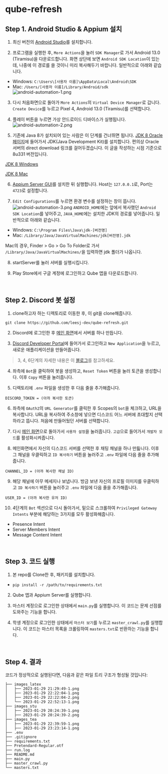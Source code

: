 # qube-refresh
## Step 1. Android Studio & Appium 설치
1. 최신 버전의 [Android Studio](https://developer.android.com/studio)를 설치합니다.

2. 프로그램을 실행한 후, `More Actions`을 눌러 `SDK Manager`로 가서 Android 13.0 (Tiramisu)을 다운로드합니다. 화면 상단에 보면 `Android SDK Location`이 있는데, 나중에 이 경로를 쓸 것이니 미리 복사해두기 바랍니다. 일반적으로 아래와 같습니다.
* Windows: `C:\Users\[사용자 이름]\AppData\Local\Android\SDK`
* Mac: `/Users/[사용자 이름]/Library/Android/sdk`
![android-automation-1.png](https://leesj.me/static/e37b2060e5aef35541135b05b5f0802a/36aa2/android-automation-1.png)

3. 다시 처음화면으로 돌아가 `More Actions`의 `Virtual Device Manager`로 갑니다. `Create Device`를 누르고 Pixel 4, Android 13.0 (Tiramisu)를 선택합니다.

4. 플레이 버튼을 누르면 가상 안드로이드 디바이스가 실행됩니다.
![android-automation-2.png](https://leesj.me/static/64dbe5033f6a33c361cca6fec1850024/25af7/android-automation-2.png)

5. 기존에 Java 8가 설치되어 있는 사람은 이 단계를 건너뛰면 됩니다. [JDK 8 Oracle 페이지](https://www.oracle.com/kr/java/technologies/javase/javase8u211-later-archive-downloads.html)에 들어가서 JDK(Java Development Kit)를 설치합니다.
편의상 Oracle 서버의 direct download 링크를 걸어두겠습니다. 이 글을 작성하는 시점 기준으로 8u331 버전입니다.

[JDK 8 Windows](https://javadl.oracle.com/webapps/download/GetFile/1.8.0_331-b09/165374ff4ea84ef0bbd821706e29b123/windows-i586/jdk-8u331-windows-x64.exe)

[JDK 8 Mac](https://javadl.oracle.com/webapps/download/GetFile/1.8.0_331-b09/165374ff4ea84ef0bbd821706e29b123/unix-i586/jdk-8u331-macosx-x64.dmg)

6. [Appium Server GUI](https://github.com/appium/appium-desktop/releases/tag/v1.22.3-4)를 설치한 뒤 실행합니다. Host는 `127.0.0.1`로, Port는 `4723`로 설정합니다.

7. `Edit Configurations`를 누르면 환경 변수를 설정하는 창이 뜹니다.
![android-automation-3.png](https://leesj.me/static/ce4be1d302f445a280c67332cdcda2c8/d853e/android-automation-3.png)
`ANDROID_HOME`에는 앞에서 복사했던 `Android SDK Location`를 넣어주고, `JAVA_HOME`에는 설치한 JDK의 경로를 넣어줍니다. 일반적으로 아래와 같습니다.
* Windows: `C:\Program Files\Java\jdk-[버전명]`
* Mac: `/Library/Java/JavaVirtualMachines/jdk[버전명].jdk`

Mac의 경우, Finder > Go > Go To Folder로 가서 `/Library/Java/JavaVirtualMachines/`을 입력하면 jdk 폴더가 나옵니다.

8. startServer를 눌러 서버를 실행시킵니다.

9. Play Store에서 구글 계정에 로그인하고 Qube 앱을 다운로드합니다.

<br>

## Step 2. Discord 봇 설정
1. clone하고자 하는 디렉토리로 이동한 후, 이 git을 clone해줍니다.
```
git clone https://github.com/leesj-dev/qube-refresh.git
```

2. Discord에 로그인한 후 [메인 화면](https://discord.com/channels/@me)에서 서버를 하나 만듭니다.

3. [Discord Developer Portal](https://discord.com/developers/applications)에 들어가서 로그인하고 `New Application`을 누르고, 새로운 애플리케이션을 만들어줍니다.

> 3, 4, 6단계의 자세한 내용은 이 [블로그](https://scvtwo.tistory.com/196)를 참고하세요.

4. 좌측에 `Bot`을 클릭하여 봇을 생성하고, `Reset Token` 버튼을 눌러 토큰을 생성합니다. 이후 `Copy` 버튼을 눌러줍니다.

5. 디렉토리에 `.env` 파일을 생성한 후 다음 줄을 추가해줍니다.
```
DISCORD_TOKEN = (아까 복사한 토큰)
```

6. 좌측에 `OAuth2`의 `URL Generator`를 클릭한 후 Scopes의 `bot`을 체크하고, URL을 복사합니다. URL을 복사하여 주소창에 넣으면 디스코드 어느 서버에 초대할지 선택하라고 뜹니다. 처음에 만들어뒀던 서버를 선택합니다.

7. 다시 [메인 화면](https://discord.com/channels/@me)으로 돌아가서 `사용자 설정`을 눌러줍니다. `고급`으로 들어가서 `개발자 모드`를 활성화시켜줍니다.

8. 메인화면에서 자신의 디스코드 서버를 선택한 후 채팅 채널을 하나 만듧니다. 이후 그 채널을 우클릭하고 `ID 복사하기` 버튼을 눌러주고 `.env` 파일에 다음 줄을 추가해줍니다.
```
CHANNEL_ID = (아까 복사한 채널 ID)
```

9. 해당 채널에 아무 메세지나 보냅니다. 방금 보낸 자신의 프로필 이미지를 우클릭하고 `ID 복사하기` 버튼을 눌러주고 `.env` 파일에 다음 줄을 추가해줍니다.
```
USER_ID = (아까 복사한 유저 ID)
```

10. 4단계의 `Bot` 섹션으로 다시 돌아가서, 밑으로 스크롤하여 `Privileged Gateway Intents` 부분에 해당하는 3가지를 모두 활성화해줍니다.
* Presence Intent
* Server Members Intent
* Message Content Intent

<br>

## Step 3. 코드 실행
1. 본 repo를 Clone한 후, 패키지를 설치합니다.
* `pip install -r /path/to/requirements.txt`

2. Qube 앱과 Appium Server를 실행합니다.

3. 마스터 계정으로 로그인한 상태에서 `main.py`를 실행합니다. 이 코드는 문제 선점를 도와주는 기능을 합니다.

4. 학생 계정으로 로그인한 상태에서 `마스터 보기`를 누르고 `master_crawl.py`를 실행합니다. 이 코드는 마스터 목록을 크롤링하여 `masters.txt`로 반환하는 기능을 합니다.

<br>

## Step 4. 결과
코드가 정상적으로 실행된다면, 다음과 같은 파일 트리 구조가 형성될 것입니다:
```
├── images_latex
│   ├── 2023-01-29 21:29:49-1.png
│   ├── 2023-01-29 22:22:04-1.png
│   ├── 2023-01-29 22:22:04-2.png
│   └── 2023-01-29 22:52:13-1.png
├── images_stu
│   ├── 2023-01-29 20:24:39-1.png
│   ├── 2023-01-29 20:24:39-2.png
├── images_tea
│   ├── 2023-01-29 22:39:59-1.png
│   ├── 2023-01-29 23:23:14-1.png
├── .env
├── .gitignore
├── requirements.txt
├── Pretendard-Regular.otf
├── run.log
├── README.md
├── main.py
├── master_crawl.py
└── masters.txt
```
